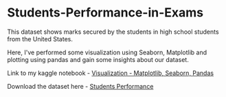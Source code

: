 # Students-Performance-in-Exams
This dataset shows marks secured by the students in high school students from the United States.

Here, I've performed some visualization using Seaborn, Matplotlib and plotting using pandas and gain some insights about our dataset.

Link to my kaggle notebook - [Visualization - Matplotlib, Seaborn, Pandas](https://www.kaggle.com/kishan0725/visualization-matplotlib-seaborn-pandas)

Download the dataset here - [Students Performance](https://www.kaggle.com/spscientist/students-performance-in-exams/download)
